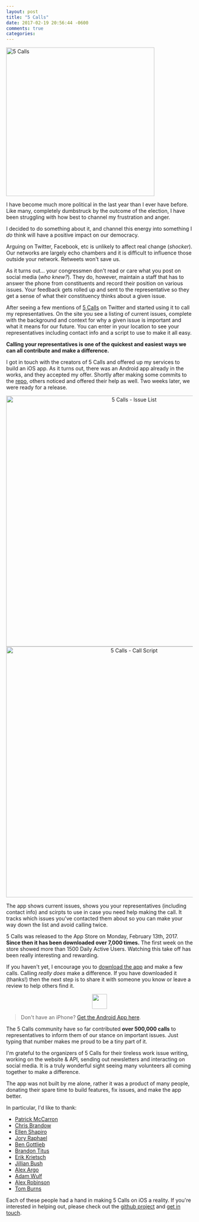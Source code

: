 ```yaml
---
layout: post
title: "5 Calls"
date: 2017-02-19 20:56:44 -0600
comments: true
categories: 
---
```


<img alt="5 Calls" src="https://5calls.org/img/5calls-logotype.png" width="400">

I have become much more political  in the last year than I ever have before. Like many, completely dumbstruck by the outcome of the election, I have been struggling with how best to channel my frustration and anger.

I decided to do something about it, and channel this energy into something I _do_ think will have a positive impact on our democracy.

Arguing on Twitter, Facebook, etc is unlikely to affect real change (_shocker_). Our networks are largely echo chambers and it is difficult to influence those outside your network. Retweets won't save us.

<!-- more -->

As it turns out... your congressmen don't read or care what you post on social media (_who knew?_). They do, however, maintain a staff that has to answer the phone from constituents and record their position on various issues. Your feedback gets rolled up and sent to the representative so they get a sense of what their constituency thinks about a given issue.

After seeing a few mentions of [5 Calls](https://5calls.org) on Twitter and started using it to call my representatives. On the site you see a listing of current issues, complete with the background and context for why a given issue is important and what it means for our future. You can enter in your location to see your representatives including contact info and a script to use to make it all easy.

**Calling your representatives is one of the quickest and easiest ways we can all contribute and make a difference.**

I got in touch with the creators of 5 Calls and offered up my services to build an iOS app. As it turns out, there was an Android app already in the works, and they accepted my offer. Shortly after making some commits to the [repo](https://github.com/5calls/ios), others noticed and offered their help as well. Two weeks later, we were ready for a release.

<div style="text-align: center">
<a href="https://itunes.apple.com/us/app/5-calls/id1202558609?mt=8" target="_blank">
<img style="width: 675px" src="http://benpublic.s3.amazonaws.com/blog/5calls/issues-list-phone.png" alt="5 Calls - Issue List">
</a>

<a href="https://itunes.apple.com/us/app/5-calls/id1202558609?mt=8" target="_blank">
<img style="width: 675px" src="http://benpublic.s3.amazonaws.com/blog/5calls/call-script-phone.png" alt="5 Calls - Call Script">
</a>
</div>

The app shows current issues, shows you your representatives (including  contact info) and scirpts to use in case you need help making the call. It tracks which issues you've contacted them about so you can make your way down the list and avoid calling twice.

5 Calls was released to the App Store on Monday, February 13th, 2017. **Since then it has been downloaded over 7,000 times.**  The first week on the store showed more than 1500 Daily Active Users. Watching this take off has been really interesting and rewarding.

If you haven't yet, I encourage you to [download the app](https://itunes.apple.com/us/app/5-calls/id1202558609?mt=8) and make a few calls. Calling _really does_ make a difference. If you have downloaded it (thanks!) then the next step is to share it with someone you know or leave a review to help others find it.

<div style="text-align: center">
<a href="https://itunes.apple.com/us/app/5-calls/id1202558609?mt=8" target="_blank">
 <img src="https://5calls.org/img/app-store.svg" height="40">
</a>
</div>

> Don't have an iPhone? [Get the Android App here](https://play.google.com/store/apps/details?id=org.a5calls.android.a5calls&hl=en).

The 5 Calls community have so far contributed **over 500,000 calls** to representatives to inform them of our stance on important issues. Just typing that number makes me proud to be a tiny part of it.

I'm grateful to the organizers of 5 Calls for their tireless work issue writing, working on the website & API, sending out newsletters and interacting on social media. It is a truly wonderful sight seeing many volunteers all coming together to make a difference.

The app was not built by me alone, rather it was a product of many people, donating their spare time to build features, fix issues, and make the app better.

In particular, I'd like to thank:

* [Patrick McCarron](https://twitter.com/mccarron)
* [Chris Brandow](https://twitter.com/chrisbrandow)
* [Ellen Shapiro](https://twitter.com/designatednerd)
* [Jory Raphael](https://twitter.com/sensibleworld)
* [Ben Gottlieb](https://twitter.com/bengottlieb)
* [Brandon Titus](https://twitter.com/bjtitus)
* [Erik Krietsch](https://twitter.com/erikkrietsch)
* [Jillian Bush](https://twitter.com/iosjillian)
* [Alex Argo](https://twitter.com/alexargo)
* [Adam Wulf](https://twitter.com/adamwulf)
* [Alex Robinson](https://github.com/alexanderjrobinson)
* [Tom Burns](https://twitter.com/tomburns)

Each of these people had a hand in making 5 Calls on iOS a reality. If you're interested in helping out, please check out the [github project](https://github.com/5calls/ios) and [get in touch](make5calls@gmail.com).
